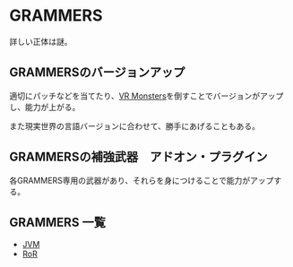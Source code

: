 GRAMMERS
========

詳しい正体は謎。

GRAMMERSのバージョンアップ
--------

適切にパッチなどを当てたり、[VR Monsters](./overview.vr.md)を倒すことでバージョンがアップし、能力が上がる。

また現実世界の言語バージョンに合わせて、勝手にあげることもある。


GRAMMERSの補強武器　アドオン・プラグイン
-----------

各GRAMMERS専用の武器があり、それらを身につけることで能力がアップする。


GRAMMERS 一覧
--------




* [JVM](./Sun/profile.gr.md)
* [RoR](./Rail/profile.gr.md)
